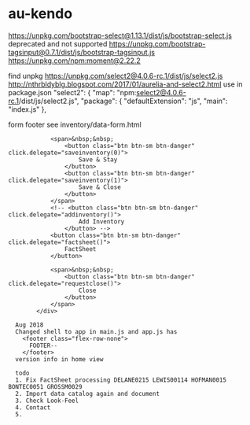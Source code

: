 # au-kendo
https://unpkg.com/bootstrap-select@1.13.1/dist/js/bootstrap-select.js
deprecated and not supported https://unpkg.com/bootstrap-tagsinput@0.7.1/dist/js/bootstrap-tagsinput.js
https://unpkg.com/npm:moment@2.22.2


find unpkg
https://unpkg.com/select2@4.0.6-rc.1/dist/js/select2.js
http://nthrbldyblg.blogspot.com/2017/01/aurelia-and-select2.html
use in package.json
 "select2": {
      "map": "npm:select2@4.0.6-rc.1/dist/js/select2.js",
      "package": {
        "defaultExtension": "js",
        "main": "index.js"
      },

form footer
see inventory/data-form.html
	<div class="flex-column-none section-footer">
				<!-- ${footer} -->

				<span>&nbsp;&nbsp;
					<button class="btn btn-sm btn-danger" click.delegate="saveinventory(0)">
						Save & Stay
					</button>
					<button class="btn btn-sm btn-danger" click.delegate="saveinventory(1)">
						Save & Close
					</button>
				</span>
				<!-- <button class="btn btn-sm btn-danger" click.delegate="addinventory()">
						Add Inventory
					</button> -->
				<button class="btn btn-sm btn-danger" click.delegate="factsheet()">
					FactSheet
				</button>

				<span>&nbsp;&nbsp;
					<button class="btn btn-sm btn-danger" click.delegate="requestclose()">
						Close
					</button>
				</span>
			</div>

      Aug 2018
      Changed shell to app in main.js and app.js has 
        <footer class="flex-row-none">
          FOOTER--
        </footer>
      version info in home view

      todo
      1. Fix FactSheet processing DELANE0215 LEWIS00114 HOFMAN0015 BONTEC0051 GROSSM0029
      2. Import data catalog again and document
      3. Check Look-Feel
      4. Contact
      5.  